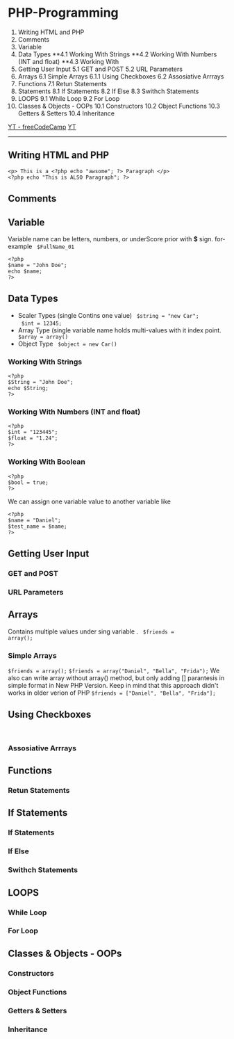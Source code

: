 # PHP-Programming
1. Writing HTML and PHP
2. Comments
3. Variable
4. Data Types
 **4.1 Working With Strings
 **4.2 Working With Numbers (INT and float)
 **4.3 Working With 
5. Getting User Input
 5.1 GET and POST
 5.2 URL Parameters
6. Arrays
 6.1 Simple Arrays
  6.1.1 Using Checkboxes
 6.2 Assosiative Arrrays
7. Functions
7.1 Retun Statements
8. Statements
  8.1 If Statements
  8.2 If Else
  8.3 Swithch Statements
9. LOOPS
  9.1 While Loop
  9.2 For Loop 
10. Classes & Objects - OOPs
  10.1 Constructors
  10.2 Object Functions
  10.3 Getters & Setters
  10.4 Inheritance

[YT - freeCodeCamp](https://www.youtube.com/watch?v=OK_JCtrrv-c&t=9325s)
[YT](https://www.youtube.com/watch?v=FLs6rAVQWs0)
<hr>






## Writing HTML and PHP
 ```
<p> This is a <?php echo "awsome"; ?> Paragraph </p>
<?php echo "This is ALSO Paragraph"; ?>
```
 
## Comments

## Variable
 Variable name can be letters, numbers, or underScore prior with **$** sign. for-example <code> $FullName_01 </code>
 ```
 <?php 
 $name = "John Doe";
 echo $name;
 ?>
 ```

## Data Types
  - Scaler Types (single Contins one value)    <code> $string = "new Car"; </code> <code> $int = 12345; </code>
  - Array Type (single variable name holds multi-values with it index point.  <code> $array = array() </code>
  - Object Type  <code> $object = new Car() </code>
      
  ### Working With Strings
 ```
 <?php 
 $String = "John Doe";
 echo $String;
 ?>
 ```
  
  ### Working With Numbers (INT and float)
   ```
 <?php 
 $int = "123445";
 $float = "1.24";
 ?>
 ```
  
  ### Working With Boolean
   ```
 <?php 
 $bool = true;
 ?>
 ```
We can assign one variable value to another variable like 
   ```
 <?php 
 $name = "Daniel";
 $test_name = $name;
 ?>
 ```
  
## Getting User Input

  ### GET and POST
  ### URL Parameters

## Arrays
Contains multiple values under sing variable . <code> $friends = array(); </code>
  ### Simple Arrays
  ```$friends = array();```
    ```$friends = array("Daniel", "Bella", "Frida");```
    We also can write array without array() method, but only adding [] parantesis in simple format in New PHP Version. Keep in mind that this approach didn't works in older verion of PHP
    ```$friends = ["Daniel", "Bella", "Frida"];```

  ## Using Checkboxes
  ``` ```
  
  ### Assosiative Arrrays

## Functions

  ### Retun Statements

## If Statements


  ### If Statements

  ### If Else
  ### Swithch Statements

## LOOPS
  ### While Loop
  
  ### For Loop 
  
## Classes & Objects - OOPs
  ###

  ### Constructors

  ### Object Functions

  ### Getters & Setters

  ### Inheritance
